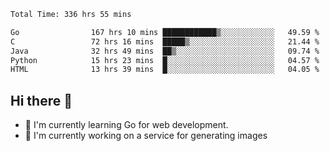 <!--START_SECTION:waka-->

```txt
Total Time: 336 hrs 55 mins

Go                167 hrs 10 mins ████████████▒░░░░░░░░░░░░   49.59 %
C                 72 hrs 16 mins  █████▒░░░░░░░░░░░░░░░░░░░   21.44 %
Java              32 hrs 49 mins  ██▒░░░░░░░░░░░░░░░░░░░░░░   09.74 %
Python            15 hrs 23 mins  █░░░░░░░░░░░░░░░░░░░░░░░░   04.57 %
HTML              13 hrs 39 mins  █░░░░░░░░░░░░░░░░░░░░░░░░   04.05 %
```

<!--END_SECTION:waka-->

## Hi there 👋
- 🌱 I'm currently learning Go for web development.
- 🔭 I'm currently working on a service for generating images 

<!--
**prorok210/prorok210** is a ✨ _special_ ✨ repository because its `README.md` (this file) appears on your GitHub profile.

Here are some ideas to get you started:

- 🔭 I’m currently working on ...
- 🌱 I’m currently learning ...
- 👯 I’m looking to collaborate on ...
- 🤔 I’m looking for help with ...
- 💬 Ask me about ...
- 📫 How to reach me: ...
- 😄 Pronouns: ...
- ⚡ Fun fact: ...
-->
